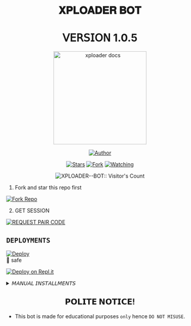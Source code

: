 <h1 align="center"> 𝐗𝐏𝐋𝐎𝐀𝐃𝐄𝐑 𝐁𝐎𝐓 </h1>
<h1 align="center"> 𝖵𝖤𝖱𝖲𝖨𝖮𝖭 1.0.5 </h1>

<p align="center">
  <a href="https://github.com/Dark-Xploit/XPLOADER--BOT">
    <img alt="xploader docs" height="250" src="https://i.ibb.co/DRW8wCV/Xploader4.jpg">
  </a>
</p>
    
   
  
</a>
</p>
<p align="center">
<a href="https://github.com/Dark-Xploit"><img title="Author" src="https://img.shields.io/badge/XPLOADER--BOT-skyblue?style=for-the-badge&logo=telegram"></a>
<p/>
<p align="center">
<a href="https://github.com/Dark-Xploit/XPLOADER--BOT/stargazers/"><img title="Stars" src="https://img.shields.io/github/stars/Dark-Xploit/XPLOADER--BOT?&style=social"></a>
<a href="https://github.com/Dark-Xploit/XPLOADER--BOT/network/members"><img title="Fork" src="https://img.shields.io/github/forks/Dark-Xploit/XPLOADER--BOT?style=social"></a>
<a href="https://github.com/Dark-Xploit/XPLOADER--BOT/watchers"><img title="Watching" src="https://img.shields.io/github/watchers/Dark-Xploit/XPLOADER--BOT?label=Watching&style=social"></a>
</p>
<p align="center"><img src="https://profile-counter.glitch.me/{Dark-Xploit}/count.svg" alt="XPLOADER--BOT:: Visitor's Count" /></p>



1. Fork and star this repo first
    <br>
    <p align="center">
<a href='https://github.com/Dark-Xploit/XPLOADER--BOT/fork' target="_blank"><img alt='Fork Repo' src='https://img.shields.io/badge/Fork Repo-100000?style=for-the-badge&logo=scan&logoColor=white&labelColor=orange&color=darkgreen'/></a>

2. GET SESSION
    <br>
    <p align="center">
<a href='https://xploaderbots.vercel.app/' target="_blank"><img alt='REQUEST PAIR CODE' src='https://img.shields.io/badge/Pair_code-100000?style=for-the-badge&logo=scan&logoColor=white&labelColor=darkorange&color=darkorange'/></a>


## `DEPLOYMENTS`
  
[![Deploy](https://www.herokucdn.com/deploy/button.svg)](https://xploaderbots.vercel.app/deploy)  
💯 safe
    

[![Deploy on Repl.it](https://repl.it/badge/github/quiec/whatsAlfa)](https://repl.it/github/Dark-Xploit/XPLOADER--BOT)



<details>
<summary>𝘔𝘈𝘕𝘜𝘈𝘓 𝘐𝘕𝘚𝘛𝘈𝘓𝘓𝘔𝘌𝘕𝘛𝘚</summary>
  
## `REQUIREMENTS`
* [Node.js](https://nodejs.org/en/)
* [Git](https://git-scm.com/downloads)
* [FFmpeg](https://github.com/BtbN/FFmpeg-Builds/releases/download/autobuild-2020-12-08-13-03/ffmpeg-n4.3.1-26-gca55240b8c-win64-gpl-4.3.zip)
* [Libwebp](https://developers.google.com/speed/webp/download)
* Any text editor
  
## `CLONE REPO & INSTALLATION DEPENDENCIES`
```bash
git clone https://github.com/<your gitHub Username>/XPLOADER--BOT.git
cd XPLOADER--BOT
npm start
```

## `FOR SSH/UBUNTU/LINUX`
```bash
sudo apt-get update
sudo apt-get upgrade -y
sudo apt-get install -y bash
sudo apt-get install -y libwebp
sudo apt-get install -y git
sudo apt-get install -y nodejs
sudo apt-get install -y ffmpeg
sudo apt-get install -y wget
sudo apt-get install -y imagemagick
git clone https://github.com/<your-gitHub-Username>/XPLOADER--BOT
cd XPLOADER--BOT
npm install
npm start
```

## `FOR TERMUX`
```bash
apt update -y && apt upgrade -y && pkg update -y && pkg upgrade -y && pkg install bash -y && pkg install libwebp -y && pkg install git -y && pkg install nodejs -y && pkg install ffmpeg -y && pkg install wget -y && pkg install imagemagick -y && pkg install yarn && termux-setup-storage
cd /sdcard
cd bot folder name
yarn install
npm start
```

## `FOR 24/7 ACTIVATION PM2 (TERMUX)`
```bash
npm i -g pm2 && pm2 start index.js && pm2 save && pm2 logs
```

## `FOR 24/7 ACTIVATION RE-EXECUTION PM2 (TERMUX)`
```bash
npm i -g pm2 && pm2 start index.js -f && pm2 save && pm2 logs
```
</details>

##
<h2 align="center">  𝗣𝗢𝗟𝗜𝗧𝗘 𝗡𝗢𝗧𝗜𝗖𝗘!
</h2>

- This bot is made for educational purposes `only` hence `DO NOT MISUSE`.
